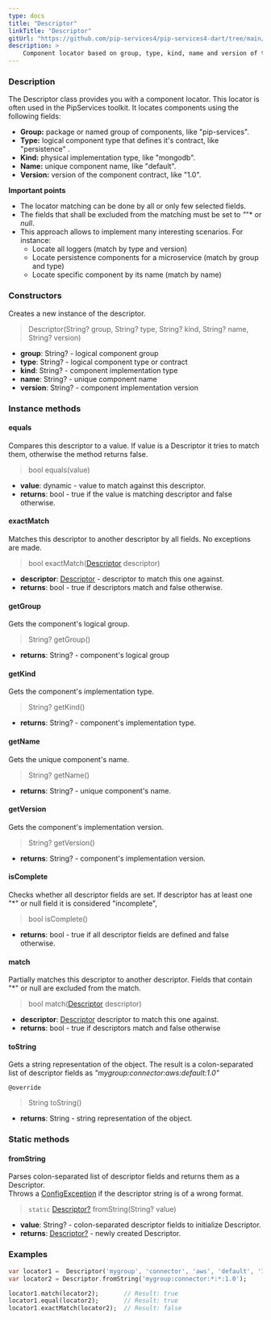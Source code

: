 ```yaml
---
type: docs
title: "Descriptor"
linkTitle: "Descriptor"
gitUrl: "https://github.com/pip-services4/pip-services4-dart/tree/main/pip-services4-components-dart"
description: >
    Component locator based on group, type, kind, name and version of the component.
---
```


### Description
The Descriptor class provides you with a component locator. This locator is often used in the PipServices toolkit. It locates components using the following fields:

- **Group:** package or named group of components, like "pip-services". 
- **Type:** logical component type that defines it's contract, like "persistence" .
- **Kind:** physical implementation type, like "mongodb".  
- **Name:** unique component name, like "default".  
- **Version:** version of the component contract, like "1.0".  

**Important points**

- The locator matching can be done by all or only few selected fields. 
- The fields that shall be excluded from the matching must be set to *"*"* or *null*.
- This approach allows to implement many interesting scenarios. For instance:
    - Locate all loggers (match by type and version)  
    - Locate persistence components for a microservice (match by group and type)  
    - Locate specific component by its name (match by name) 

### Constructors
Creates a new instance of the descriptor.

> Descriptor(String? group, String? type, String? kind, String? name, String? version)

- **group**: String? - logical component group
- **type**: String? - logical component type or contract
- **kind**: String? - component implementation type
- **name**: String? - unique component name
- **version**: String? - component implementation version


### Instance methods

#### equals
Compares this descriptor to a value.
If value is a Descriptor it tries to match them,
otherwise the method returns false.

> bool equals(value)

- **value**: dynamic - value to match against this descriptor.
- **returns**: bool - true if the value is matching descriptor and false otherwise.

#### exactMatch
Matches this descriptor to another descriptor by all fields.
No exceptions are made.

> bool exactMatch([Descriptor]() descriptor)

- **descriptor**: [Descriptor]() - descriptor to match this one against.
- **returns**: bool - true if descriptors match and false otherwise. 


#### getGroup
Gets the component's logical group.

> String? getGroup()

- **returns**: String? - component's logical group

#### getKind
Gets the component's implementation type.

> String? getKind()

- **returns**: String? - component's implementation type.
    

#### getName
Gets the unique component's name.

> String? getName()

- **returns**: String? - unique component's name.

#### getVersion
Gets the component's implementation version.

> String? getVersion()

- **returns**: String? - component's implementation version.

#### isComplete
Checks whether all descriptor fields are set.
If descriptor has at least one "*" or null field it is considered "incomplete",

> bool isComplete()

- **returns**: bool - true if all descriptor fields are defined and false otherwise.

#### match
Partially matches this descriptor to another descriptor.
Fields that contain "*" or null are excluded from the match.

> bool match([Descriptor]() descriptor)

- **descriptor**: [Descriptor]() descriptor to match this one against.
- **returns**: bool - true if descriptors match and false otherwise 

#### toString
Gets a string representation of the object.
The result is a colon-separated list of descriptor fields as
*"mygroup:connector:aws:default:1.0"*

`@override`
> String toString()

- **returns**: String - string representation of the object.

### Static methods

#### fromString
Parses colon-separated list of descriptor fields and returns them as a Descriptor.  
Throws a [ConfigException](../../../commons/errors/config_exception) if the descriptor string is of a wrong format.

> `static` [Descriptor?]() fromString(String? value)

- **value**: String? - colon-separated descriptor fields to initialize Descriptor.
- **returns**: [Descriptor?]() - newly created Descriptor.

### Examples

```dart
var locator1 =  Descriptor('mygroup', 'connector', 'aws', 'default', '1.0');
var locator2 = Descriptor.fromString('mygroup:connector:*:*:1.0');

locator1.match(locator2);		// Result: true
locator1.equal(locator2);		// Result: true
locator1.exactMatch(locator2);	// Result: false

```
